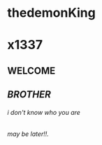 # thedemonKing <h1> x1337 </h1>
## WELCOME <h2> *BROTHER* </h2>
###### i don't know who you are <h6> may be later!!.
